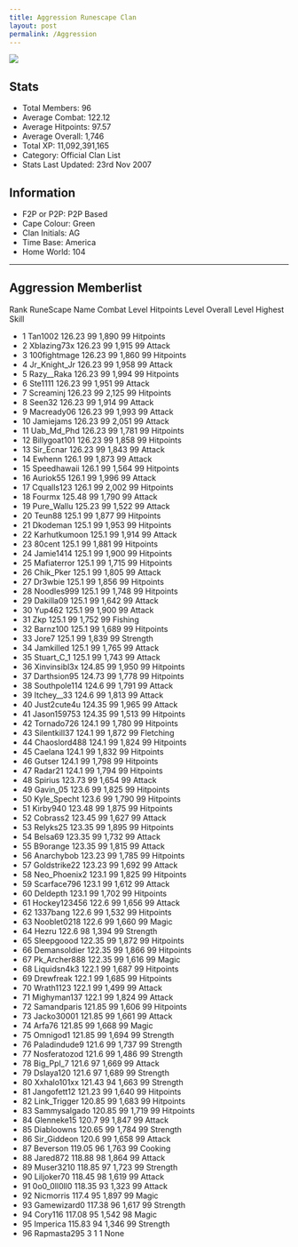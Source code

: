 ```yaml
---
title: Aggression Runescape Clan
layout: post
permalink: /Aggression
---
```


![](https://i.imgur.com/o9VLgWw.png)

## Stats

- Total Members: 96
- Average Combat: 122.12
- Average Hitpoints: 97.57
- Average Overall: 1,746
- Total XP: 11,092,391,165
- Category: Official Clan List
- Stats Last Updated: 23rd Nov 2007

	
## Information

- F2P or P2P: P2P Based
- Cape Colour: Green
- Clan Initials: AG
- Time Base: America
- Home World: 104

---

## Aggression Memberlist
Rank 	RuneScape Name 	Combat Level 	Hitpoints Level 	Overall Level 	Highest Skill
- 1 	Tan1002 	126.23 	99 	1,890 	99 Hitpoints	
- 2 	Xblazing73x 	126.23 	99 	1,915 	99 Attack	
- 3 	100fightmage 	126.23 	99 	1,860 	99 Hitpoints	
- 4 	Jr_Knight_Jr 	126.23 	99 	1,958 	99 Attack	
- 5 	Razy__Raka 	126.23 	99 	1,994 	99 Hitpoints	
- 6 	Ste1111 	126.23 	99 	1,951 	99 Attack	
- 7 	Screaminj 	126.23 	99 	2,125 	99 Hitpoints	
- 8 	Seen32 	126.23 	99 	1,914 	99 Attack	
- 9 	Macready06 	126.23 	99 	1,993 	99 Attack	
- 10 	Jamiejams 	126.23 	99 	2,051 	99 Attack	
- 11 	Uab_Md_Phd 	126.23 	99 	1,781 	99 Hitpoints	
- 12 	Billygoat101 	126.23 	99 	1,858 	99 Hitpoints	
- 13 	Sir_Ecnar 	126.23 	99 	1,843 	99 Attack	
- 14 	Ewhenn 	126.1 	99 	1,873 	99 Attack	
- 15 	Speedhawaii 	126.1 	99 	1,564 	99 Hitpoints	
- 16 	Auriok55 	126.1 	99 	1,996 	99 Attack	
- 17 	Cqualls123 	126.1 	99 	2,002 	99 Hitpoints	
- 18 	Fourmx 	125.48 	99 	1,790 	99 Attack	
- 19 	Pure_Wallu 	125.23 	99 	1,522 	99 Attack	
- 20 	Teun88 	125.1 	99 	1,877 	99 Hitpoints	
- 21 	Dkodeman 	125.1 	99 	1,953 	99 Hitpoints	
- 22 	Karhutkumoon 	125.1 	99 	1,914 	99 Attack	
- 23 	80cent 	125.1 	99 	1,881 	99 Hitpoints	
- 24 	Jamie1414 	125.1 	99 	1,900 	99 Hitpoints	
- 25 	Mafiaterror 	125.1 	99 	1,715 	99 Hitpoints	
- 26 	Chik_Pker 	125.1 	99 	1,805 	99 Attack	
- 27 	Dr3wbie 	125.1 	99 	1,856 	99 Hitpoints	
- 28 	Noodles999 	125.1 	99 	1,748 	99 Hitpoints	
- 29 	Dakilla09 	125.1 	99 	1,642 	99 Attack	
- 30 	Yup462 	125.1 	99 	1,900 	99 Attack	
- 31 	Zkp 	125.1 	99 	1,752 	99 Fishing	
- 32 	Barnz100 	125.1 	99 	1,689 	99 Hitpoints	
- 33 	Jore7 	125.1 	99 	1,839 	99 Strength	
- 34 	Jamkilled 	125.1 	99 	1,765 	99 Attack	
- 35 	Stuart_C_1 	125.1 	99 	1,743 	99 Attack	
- 36 	Xinvinsibl3x 	124.85 	99 	1,950 	99 Hitpoints	
- 37 	Darthsion95 	124.73 	99 	1,778 	99 Hitpoints	
- 38 	Southpole114 	124.6 	99 	1,791 	99 Attack	
- 39 	Itchey__33 	124.6 	99 	1,813 	99 Attack	
- 40 	Just2cute4u 	124.35 	99 	1,965 	99 Attack	
- 41 	Jason159753 	124.35 	99 	1,513 	99 Hitpoints	
- 42 	Tornado726 	124.1 	99 	1,780 	99 Hitpoints	
- 43 	Silentkill37 	124.1 	99 	1,872 	99 Fletching	
- 44 	Chaoslord488 	124.1 	99 	1,824 	99 Hitpoints	
- 45 	Caelana 	124.1 	99 	1,832 	99 Hitpoints	
- 46 	Gutser 	124.1 	99 	1,798 	99 Hitpoints	
- 47 	Radar21 	124.1 	99 	1,794 	99 Hitpoints	
- 48 	Spirius 	123.73 	99 	1,654 	99 Attack	
- 49 	Gavin_05 	123.6 	99 	1,825 	99 Hitpoints	
- 50 	Kyle_Specht 	123.6 	99 	1,790 	99 Hitpoints	
- 51 	Kirby940 	123.48 	99 	1,875 	99 Hitpoints	
- 52 	Cobrass2 	123.45 	99 	1,627 	99 Attack	
- 53 	Relyks25 	123.35 	99 	1,895 	99 Hitpoints	
- 54 	Belsa69 	123.35 	99 	1,732 	99 Attack	
- 55 	B9orange 	123.35 	99 	1,815 	99 Attack	
- 56 	Anarchybob 	123.23 	99 	1,785 	99 Hitpoints	
- 57 	Goldstrike22 	123.23 	99 	1,692 	99 Attack	
- 58 	Neo_Phoenix2 	123.1 	99 	1,825 	99 Hitpoints	
- 59 	Scarface796 	123.1 	99 	1,612 	99 Attack	
- 60 	Deldepth 	123.1 	99 	1,702 	99 Hitpoints	
- 61 	Hockey123456 	122.6 	99 	1,656 	99 Attack	
- 62 	1337bang 	122.6 	99 	1,532 	99 Hitpoints	
- 63 	Nooblet0218 	122.6 	99 	1,660 	99 Magic	
- 64 	Hezru 	122.6 	98 	1,394 	99 Strength	
- 65 	Sleepgoood 	122.35 	99 	1,872 	99 Hitpoints	
- 66 	Demansoldier 	122.35 	99 	1,866 	99 Hitpoints	
- 67 	Pk_Archer888 	122.35 	99 	1,616 	99 Magic	
- 68 	Liquidsn4k3 	122.1 	99 	1,687 	99 Hitpoints	
- 69 	Drewfreak 	122.1 	99 	1,685 	99 Hitpoints	
- 70 	Wrath1123 	122.1 	99 	1,499 	99 Attack	
- 71 	Mighyman137 	122.1 	99 	1,824 	99 Attack	
- 72 	Samandparis 	121.85 	99 	1,606 	99 Hitpoints	
- 73 	Jacko30001 	121.85 	99 	1,661 	99 Attack	
- 74 	Arfa76 	121.85 	99 	1,668 	99 Magic	
- 75 	Omnigod1 	121.85 	99 	1,694 	99 Strength	
- 76 	Paladindude9 	121.6 	99 	1,737 	99 Strength	
- 77 	Nosferatozod 	121.6 	99 	1,486 	99 Strength	
- 78 	Big_Ppl_7 	121.6 	97 	1,669 	99 Attack	
- 79 	Dslaya120 	121.6 	97 	1,689 	99 Strength	
- 80 	Xxhalo101xx 	121.43 	94 	1,663 	99 Strength	
- 81 	Jangofett12 	121.23 	99 	1,640 	99 Hitpoints	
- 82 	Link_Trigger 	120.85 	99 	1,683 	99 Hitpoints	
- 83 	Sammysalgado 	120.85 	99 	1,719 	99 Hitpoints	
- 84 	Glenneke15 	120.7 	99 	1,847 	99 Attack	
- 85 	Diabloowns 	120.65 	99 	1,784 	99 Strength	
- 86 	Sir_Giddeon 	120.6 	99 	1,658 	99 Attack	
- 87 	Beverson 	119.05 	96 	1,763 	99 Cooking	
- 88 	Jared872 	118.88 	98 	1,864 	99 Attack	
- 89 	Muser3210 	118.85 	97 	1,723 	99 Strength	
- 90 	Liljoker70 	118.45 	98 	1,619 	99 Attack	
- 91 	0o0_0ll0ll0 	118.35 	93 	1,323 	99 Attack	
- 92 	Nicmorris 	117.4 	95 	1,897 	99 Magic	
- 93 	Gamewizard0 	117.38 	96 	1,617 	99 Strength	
- 94 	Cory116 	117.08 	95 	1,542 	98 Magic	
- 95 	Imperica 	115.83 	94 	1,346 	99 Strength	
- 96 	Rapmasta295 	3 	1 	1 	None

